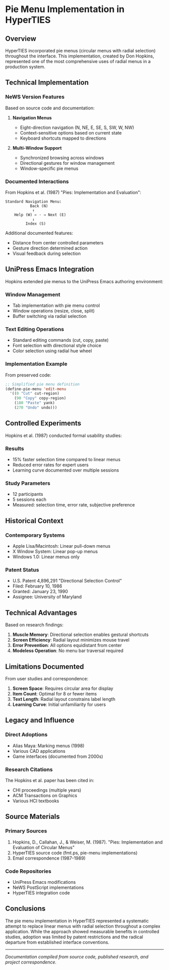 # Pie Menu Implementation in HyperTIES

## Overview

HyperTIES incorporated pie menus (circular menus with radial selection) throughout the interface. This implementation, created by Don Hopkins, represented one of the most comprehensive uses of radial menus in a production system.

## Technical Implementation

### NeWS Version Features

Based on source code and documentation:

1. **Navigation Menus**
   - Eight-direction navigation (N, NE, E, SE, S, SW, W, NW)
   - Context-sensitive options based on current state
   - Keyboard shortcuts mapped to directions

2. **Multi-Window Support**
   - Synchronized browsing across windows
   - Directional gestures for window management
   - Window-specific pie menus

### Documented Interactions

From Hopkins et al. (1987) "Pies: Implementation and Evaluation":

```
Standard Navigation Menu:
           Back (N)
            ↑
    Help (W) ← · → Next (E)
            ↓
         Index (S)
```

Additional documented features:
- Distance from center controlled parameters
- Gesture direction determined action
- Visual feedback during selection

## UniPress Emacs Integration

Hopkins extended pie menus to the UniPress Emacs authoring environment:

### Window Management
- Tab implementation with pie menu control
- Window operations (resize, close, split)
- Buffer switching via radial selection

### Text Editing Operations
- Standard editing commands (cut, copy, paste)
- Font selection with directional style choice
- Color selection using radial hue wheel

### Implementation Example

From preserved code:

```lisp
;; Simplified pie menu definition
(define-pie-menu 'edit-menu
  '((0 "Cut" cut-region)
    (90 "Copy" copy-region)
    (180 "Paste" yank)
    (270 "Undo" undo)))
```

## Controlled Experiments

Hopkins et al. (1987) conducted formal usability studies:

### Results
- 15% faster selection time compared to linear menus
- Reduced error rates for expert users
- Learning curve documented over multiple sessions

### Study Parameters
- 12 participants
- 5 sessions each
- Measured: selection time, error rate, subjective preference

## Historical Context

### Contemporary Systems
- Apple Lisa/Macintosh: Linear pull-down menus
- X Window System: Linear pop-up menus
- Windows 1.0: Linear menus only

### Patent Status
- U.S. Patent 4,896,291 "Directional Selection Control"
- Filed: February 10, 1986
- Granted: January 23, 1990
- Assignee: University of Maryland

## Technical Advantages

Based on research findings:

1. **Muscle Memory**: Directional selection enables gestural shortcuts
2. **Screen Efficiency**: Radial layout minimizes mouse travel
3. **Error Prevention**: All options equidistant from center
4. **Modeless Operation**: No menu bar traversal required

## Limitations Documented

From user studies and correspondence:

1. **Screen Space**: Requires circular area for display
2. **Item Count**: Optimal for 8 or fewer items
3. **Text Length**: Radial layout constrains label length
4. **Learning Curve**: Initial unfamiliarity for users

## Legacy and Influence

### Direct Adoptions
- Alias Maya: Marking menus (1998)
- Various CAD applications
- Game interfaces (documented from 2000s)

### Research Citations
The Hopkins et al. paper has been cited in:
- CHI proceedings (multiple years)
- ACM Transactions on Graphics
- Various HCI textbooks

## Source Materials

### Primary Sources
1. Hopkins, D., Callahan, J., & Weiser, M. (1987). "Pies: Implementation and Evaluation of Circular Menus"
2. HyperTIES source code (fmt.ps, pie-menu implementations)
3. Email correspondence (1987-1989)

### Code Repositories
- UniPress Emacs modifications
- NeWS PostScript implementations
- HyperTIES integration code

## Conclusions

The pie menu implementation in HyperTIES represented a systematic attempt to replace linear menus with radial selection throughout a complex application. While the approach showed measurable benefits in controlled studies, adoption was limited by patent restrictions and the radical departure from established interface conventions.

---

*Documentation compiled from source code, published research, and project correspondence.* 